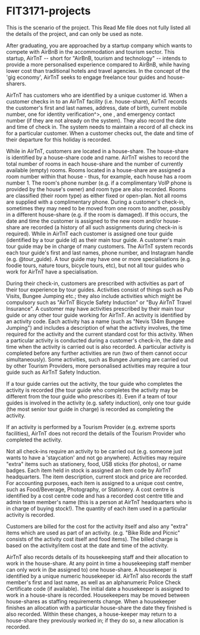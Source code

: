 # FIT3171-projects
This is the scenario of the project. This Read Me file does not fully listed all the details of the project, and can only be used as note.

After graduating, you are approached by a startup company which wants to compete with AirBnB in the accommodation and tourism sector. This startup, AirTnT -- short for "AirBnB, tourism and technology" -- intends to provide a more personalised experience compared to AirBnB, while having lower cost than traditional hotels and travel agencies. In the concept of the 'gig economy', AirTnT seeks to engage freelance tour guides and house-sharers.

AirTnT has customers who are identified by a unique customer id. When a customer checks in to an AirTnT facility (i.e. house-share), AirTnT records the customer's first and last names, address, date of birth, current mobile number, one
for identity verification^>, one , and emergency contact number (if they are not already on the system). They also record the date and time of check in. The system needs to maintain a record of all check ins for a particular customer. When a customer checks out, the date and time of their departure for this holiday is recorded.

While in AirTnT, customers are located in a house-share. The house-share is identified by a house-share code and name. AirTnT wishes to record the total number of rooms in each house-share and the number of currently available (empty) rooms. Rooms located in a house-share are assigned a room number within that house - thus, for example, each house has a room number 1. The room's phone number (e.g. if a complimentary VoIP phone is provided by the house's owner) and room type are also recorded. Rooms are classified (their room type) as either fixed or open-plan. Not all rooms are supplied with a complimentary phone.
During a customer's check-in, sometimes they may need to be moved from one room to another, possibly in a different house-share (e.g. if the room is damaged). If this occurs, the date and time the customer is assigned to the new room and/or house-share are recorded (a history of all such assignments during check-in is required). While in AirTnT each customer is assigned one tour guide (identified by a tour guide id) as their main tour guide. A customer's main tour guide may be in charge of many customers. The AirTnT system records each tour guide's first and last names, phone number, and Instagram handle (e.g. @tour_guide). A tour guide may have one or more specialisations (e.g. foodie tours, nature tours, bicycle tours, etc), but not all tour guides who work for AirTnT have a specialisation.

During their check-in, customers are prescribed with activities as part of their tour experience by tour guides. Activities consist of things such as Pub Visits, Bungee Jumping etc.; they also include activities which might be compulsory such as "AirTnT Bicycle Safety Induction" or "Buy AirTnT Travel Insurance". A customer may have activities prescribed by their main tour guide or any other tour guide working for AirTnT. An activity is identified by an activity code. Each activity has a name (such as "Nevis 134m Bungee Jumping") and includes a description of what the activity involves, the time required for the activity and the current standard cost for this activity. When a particular activity is conducted during a customer's check-in, the date and time when the activity is carried out is also recorded. A particular activity is completed before any further activities are run (two of them cannot occur simultaneously). Some activities, such as Bungee Jumping are carried out by other Tourism Providers, more personalised activities may require a tour guide such as AirTnT Safety Induction.

If a tour guide carries out the activity, the tour guide who completes the activity is recorded (the tour guide who completes the activity may be different from the tour guide who prescribes it). Even if a team of tour guides is involved in the activity (e.g. safety induction), only one tour guide (the most senior tour guide in charge) is recorded as completing the activity.

If an activity is performed by a Tourism Provider (e.g. extreme sports facilities), AirTnT does not record the details of the Tourism Provider who completed the activity.

Not all check-ins require an activity to be carried out (e.g. someone just wants to have a 'staycation' and not go anywhere).
Activities may require "extra" items such as stationery, food, USB sticks (for photos), or name badges. Each item held in stock is assigned an item code by AirTnT headquarters. The item description, current stock and price are recorded. For accounting purposes, each item is assigned to a unique cost centre, such as Food/Beverage, Photography, or Stationery. A cost centre is identified by a cost centre code and has a recorded cost centre title and admin team member's name (this is a person at AirTnT headquarters who is in charge of buying stock!). The quantity of each item used in a particular activity is recorded.

Customers are billed for the cost for the activity itself and also any "extra" items which are used as part of an activity. (e.g. "Bike Ride and Picnic" consists of the activity cost itself and food items). The billed charge is based on the activity/item cost at the date and time of the activity.

AirTnT also records details of its housekeeping staff and their allocation to work in the house-share. At any point in time a housekeeping staff member can only work in (be assigned to) one house-share. A housekeeper is identified by a unique numeric housekeeper id. AirTnT also records the staff member's first and last name, as well as an alphanumeric Police Check Certificate code (if available). The initial date a housekeeper is assigned to work in a house-share is recorded. Housekeepers may be moved between house-shares as staffing requirements change. When a housekeeper finishes an allocation with a particular house-share the date they finished is also recorded. Within these changes, a house-keeper may return to a house-share they previously worked in; if they do so, a new allocation is recorded.
